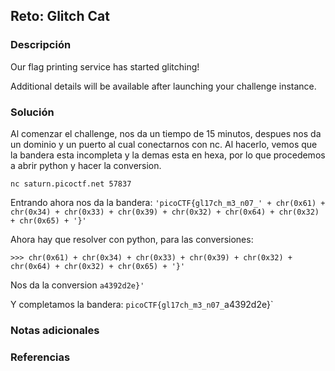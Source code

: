 ## Reto: Glitch Cat
### Descripción
Our flag printing service has started glitching!

Additional details will be available after launching your challenge instance.
### Solución
Al comenzar el challenge, nos da un tiempo de 15 minutos, despues nos da un dominio y un puerto al cual conectarnos con nc. Al hacerlo, vemos que la bandera esta incompleta y la demas esta en hexa, por lo que procedemos a abrir python y hacer la conversion.

```
nc saturn.picoctf.net 57837
```

Entrando ahora nos da la bandera:
`'picoCTF{gl17ch_m3_n07_' + chr(0x61) + chr(0x34) + chr(0x33) + chr(0x39) + chr(0x32) + chr(0x64) + chr(0x32) + chr(0x65) + '}'`

Ahora hay que resolver con python, para las conversiones:
```
>>> chr(0x61) + chr(0x34) + chr(0x33) + chr(0x39) + chr(0x32) + chr(0x64) + chr(0x32) + chr(0x65) + '}'
```

Nos da la conversion
`a4392d2e}'`

Y completamos la bandera:
`picoCTF{gl17ch_m3_n07_`a4392d2e}`

### Notas adicionales
### Referencias